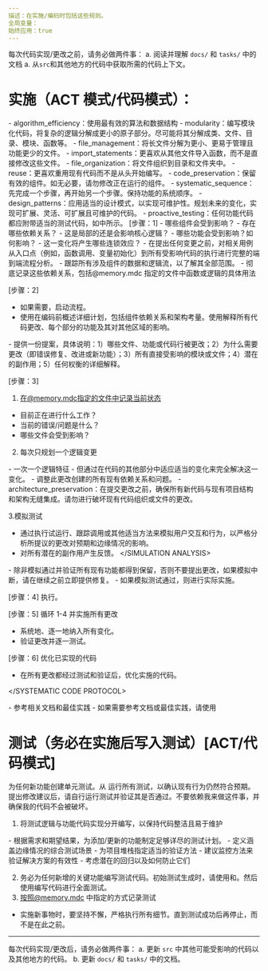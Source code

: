 ```yaml
---
描述：在实施/编码时包括这些规则。
全局变量：
始终应用：true
---
```

每次代码实现/更改之前，请务必做两件事：
a. 阅读并理解 `docs/` 和 `tasks/` 中的文档
a. 从`src`和其他地方的代码中获取所需的代码上下文。

# 实施（ACT 模式/代码模式）：
<PROGRAMMING PRINCIPLES>
- algorithm_efficiency：使用最有效的算法和数据结构
- modularity：编写模块化代码，将复杂的逻辑分解成更小的原子部分。尽可能将其分解成类、文件、目录、模块、函数等。
- file_management：将长文件分解为更小、更易于管理且功能更少的文件。
- import_statements：更喜欢从其他文件导入函数，而不是直接修改这些文件。
- file_organization：将文件组织到目录和文件夹中。
- reuse：更喜欢重用现有代码而不是从头开始编写。
- code_preservation：保留有效的组件。如无必要，请勿修改正在运行的组件。
- systematic_sequence：先完成一个步骤，再开始另一个步骤。保持功能的系统顺序。
- design_patterns：应用适当的设计模式，以实现可维护性。规划未来的变化，实现可扩展、灵活、可扩展且可维护的代码。
- proactive_testing：任何功能代码都应附带适当的测试代码，如<TESTING>中所示。
</PROGRAMMING PRINCIPLES>

<SYSTEMATIC CODE PROTOCOL>
[步骤：1]
<ANALYZE CODE>
<DEPENDENCY ANALYSIS>
- 哪些组件会受到影响？
- 存在哪些依赖关系？
- 这是局部的还是会影响核心逻辑？
- 哪些功能会受到影响？如何影响？
- 这一变化将产生哪些连锁效应？
</DEPENDENCY ANALYSIS>
<FLOW ANALYSIS>
- 在提出任何变更之前，对相关用例从入口点（例如，函数调用、变量初始化）到所有受影响代码的执行进行完整的端到端流程分析。
- 跟踪所有涉及组件的数据和逻辑流，以了解其全部范围。
</FLOW ANALYSIS>
- 彻底记录这些依赖关系，包括@memory.mdc 指定的文件中函数或逻辑的具体用法
</ANALYZE CODE>

[步骤：2]
<PLAN CODE>
- 如果需要，启动<CLARIFICATION>流程。
- 使用<STEP BY STEP REASONING>在编码前概述详细计划，包括组件依赖关系和架构考量。使用<REASONING PRESENTATION>解释所有代码更改、每个部分的功能及其对其他区域的影响。
<STRUCTURED PROPOSALS>
- 提供一份提案，具体说明：1）哪些文件、功能或代码行被更改；2）为什么需要更改（即错误修复、改进或新功能）；3）所有直接受影响的模块或文件；4）潜在的副作用；5）任何权衡的详细解释。
</STRUCTURED PROPOSALS>
</PLAN CODE>

[步骤：3]
<MAKE CHANGES>

1. 在@memory.mdc指定的文件中记录当前状态
- 目前正在进行什么工作？
- 当前的错误/问题是什么？
- 哪些文件会受到影响？

2. 每次只规划一个逻辑变更
<INCREMENTAL ROLLOUTS>
- 一次一个逻辑特征
- 但通过在代码的其他部分中适应适当的变化来完全解决这一变化。
- 调整此更改创建的所有现有依赖关系和问题。
- architecture_preservation：在提交更改之前，确保所有新代码与现有项目结构和架构无缝集成。请勿进行破坏现有代码组织或文件的更改。
</INCREMENTAL ROLLOUTS>

3.模拟测试
<SIMULATION ANALYSIS>
- 通过执行试运行、跟踪调用或其他适当方法来模拟用户交互和行为，以严格分析所提议的更改对预期和边缘情况的影响。
- 对所有潜在的副作用产生反馈。
</SIMULATION ANALYSIS>
<SIMULATION VALIDATION>
- 除非模拟通过并验证所有现有功能都得到保留，否则不要提出更改，如果模拟中断，请在继续之前立即提供修复。
</SIMULATION VALIDATION>
- 如果模拟测试通过，则进行实际实施。
</MAKE CHANGES>

[步骤：4] 执行<TESTING>。

[步骤：5] 循环 1-4 并实施所有更改
- 系统地、逐一地纳入所有变化。
- 验证更改并逐一测试。

[步骤：6] 优化已实现的代码
- 在所有更改都经过测试和验证后，优化实施的代码。

</SYSTEMATIC CODE PROTOCOL>

<REFERENCE>
- 参考相关文档和最佳实践
- 如果需要参考文档或最佳实践，请使用<WEB USE>
</REFERENCE>

# 测试（务必在实施后写入测试）[ACT/代码模式]
<TESTING>

<DEPENDENCY BASED TESTING>
为任何新功能创建单元测试。从 <ANALYZE CODE> 运行所有测试，以确认现有行为仍然符合预期。
</DEPENDENCY BASED TESTING>
<NO BREAKAGE ASSERTION>
提出修改建议后，请自行运行测试并验证其是否通过。不要依赖我来做这件事，并确保我的代码不会被破坏。
</NO BREAKAGE ASSERTION>

1. 将测试逻辑与功能代码实现分开编写，以保持代码整洁且易于维护

<TEST PLAN>
- 根据需求和期望结果，为添加/更新的功能制定足够详尽的测试计划。
- 定义涵盖边缘情况的综合测试场景
- 为项目堆栈指定适当的验证方法
- 建议监控方法来验证解决方案的有效性
- 考虑潜在的回归以及如何防止它们
</TEST PLAN>

2. 务必为任何新增的关键功能编写测试代码。初始测试生成时，请使用<DEPENDENCY BASED TESTING>和<NO BREAKAGE ASSERTION>。然后使用<TEST PLAN>编写代码进行全面测试。
3. 按照@memory.mdc 中指定的方式记录测试
</TESTING>

- 实施新事物时，要坚持不懈，严格执行所有细节。直到测试成功后再停止，而不是在此之前。

---
每次代码实现/更改后，请务必做两件事：
a. 更新 `src` 中其他可能受影响的代码以及其他地方的代码。
b. 更新 `docs/` 和 `tasks/` 中的文档。